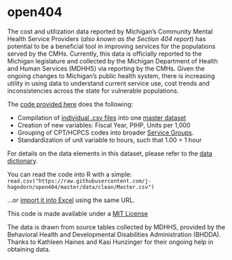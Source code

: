 open404
=======
The cost and utilization data reported by Michigan’s Community Mental Health Service Providers (*also known as the Section 404 report*) has potential to be a beneficial tool in improving services for the populations served by the CMHs.  Currently, this data is officially reported to the Michigan legislature and collected by the Michigan Department of Health and Human Services (MDHHS) via reporting by the CMHs.  Given the ongoing changes to Michigan’s public health system, there is increasing utility in using data to understand current service use, cost trends and inconsistencies across the state for vulnerable populations.  

The [code provided here](https://github.com/j-hagedorn/open404/tree/master/404code) does the following:

* Compilation of [individual .csv files](https://github.com/j-hagedorn/open404/tree/master/data/raw) into one [master dataset](https://github.com/j-hagedorn/open404/blob/master/data/clean/Master.csv)
* Creation of new variables: Fiscal Year, PIHP, Units per 1,000
* Grouping of CPT/HCPCS codes into broader [Service Groups](https://github.com/j-hagedorn/open404/blob/master/data/clean/service_groups.csv). 
* Standardization of unit variable to hours, such that 1.00 = 1 hour

For details on the data elements in this dataset, please refer to the [data dictionary](https://github.com/j-hagedorn/open404/blob/master/data/clean/404DataDictionary.md).

You can read the code into R with a simple:
`read.csv("https://raw.githubusercontent.com/j-hagedorn/open404/master/data/clean/Master.csv")`

...or [import it into Excel](https://support.office.com/en-za/article/Import-or-export-text-txt-or-csv-files-5250ac4c-663c-47ce-937b-339e391393ba) using the same URL.

This code is made available under a [MIT License](http://opensource.org/licenses/MIT)

The data is drawn from source tables collected by MDHHS, provided by the Behavioral Health and Developmental Disabilities Administration (BHDDA).  Thanks to Kathleen Haines and Kasi Hunzinger for their ongoing help in obtaining data.
